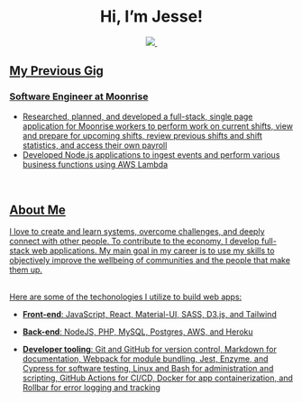 <h1 align="center"> Hi, I’m Jesse! </h1>

<p align='center'>
  
  <a href="https://www.linkedin.com/in/jessesdevaney/">
    <img src="https://img.shields.io/badge/linkedin-%230077B5.svg?&style=for-the-badge&logo=linkedin&logoColor=white"
  </a>&nbsp;
  
</p>
  
<h2> My Previous Gig </h2>
<h3> Software Engineer at Moonrise </h3>

- Researched, planned, and developed a full-stack, single page application for Moonrise workers to perform work on current shifts, view and prepare for upcoming shifts, review previous shifts and shift statistics, and access their own payroll
- Developed Node.js applications to ingest events and perform various business functions using AWS Lambda


<br>
<h2> About Me </h2>

I love to create and learn systems, overcome challenges, and deeply connect with other people. To contribute to the economy, I develop full-stack web applications. My main goal in my career is to use my skills to objectively improve the wellbeing of communities and the people that make them up.


<br>
Here are some of the techonologies I utilize to build web apps:

- **Front-end**: JavaScript, React, Material-UI, SASS, D3.js, and Tailwind

- **Back-end**: NodeJS, PHP, MySQL, Postgres, AWS, and Heroku

- **Developer tooling**: Git and GitHub for version control, Markdown for documentation, Webpack for module bundling, Jest, Enzyme, and Cypress for software testing, Linux and Bash for administration and scripting, GitHub Actions for CI/CD, Docker for app containerization, and Rollbar for error logging and tracking


<!---
JesseSDevaney/JesseSDevaney is a ✨ special ✨ repository because its `README.md` (this file) appears on your GitHub profile.
You can click the Preview link to take a look at your changes.
--->
